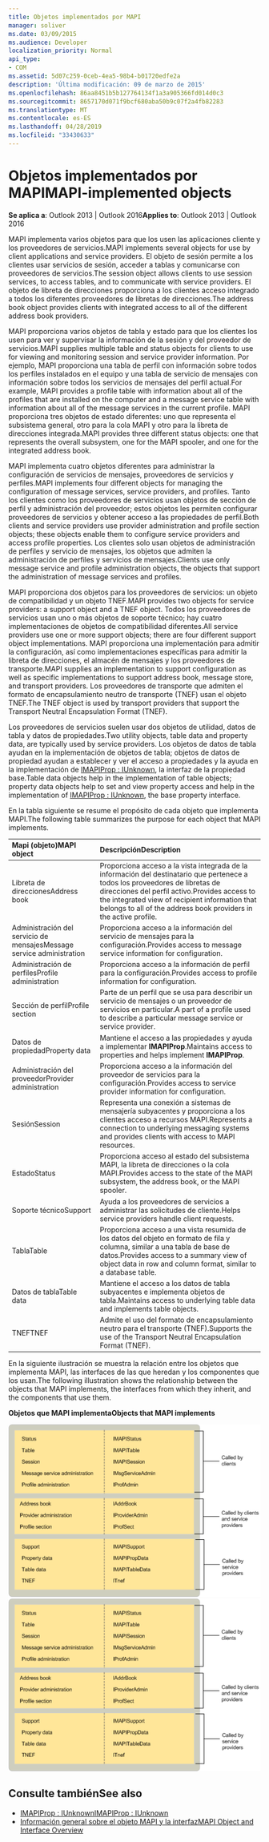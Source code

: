 ```yaml
---
title: Objetos implementados por MAPI
manager: soliver
ms.date: 03/09/2015
ms.audience: Developer
localization_priority: Normal
api_type:
- COM
ms.assetid: 5d07c259-0ceb-4ea5-98b4-b01720edfe2a
description: 'Última modificación: 09 de marzo de 2015'
ms.openlocfilehash: 86aa8451b5b127764134f1a3a905366fd014d0c3
ms.sourcegitcommit: 8657170d071f9bcf680aba50b9c07f2a4fb82283
ms.translationtype: MT
ms.contentlocale: es-ES
ms.lasthandoff: 04/28/2019
ms.locfileid: "33430633"
---
```

# <a name="mapi-implemented-objects"></a><span data-ttu-id="037c0-103">Objetos implementados por MAPI</span><span class="sxs-lookup"><span data-stu-id="037c0-103">MAPI-implemented objects</span></span>
  
<span data-ttu-id="037c0-104">**Se aplica a**: Outlook 2013 | Outlook 2016</span><span class="sxs-lookup"><span data-stu-id="037c0-104">**Applies to**: Outlook 2013 | Outlook 2016</span></span> 
  
<span data-ttu-id="037c0-105">MAPI implementa varios objetos para que los usen las aplicaciones cliente y los proveedores de servicios.</span><span class="sxs-lookup"><span data-stu-id="037c0-105">MAPI implements several objects for use by client applications and service providers.</span></span> <span data-ttu-id="037c0-106">El objeto de sesión permite a los clientes usar servicios de sesión, acceder a tablas y comunicarse con proveedores de servicios.</span><span class="sxs-lookup"><span data-stu-id="037c0-106">The session object allows clients to use session services, to access tables, and to communicate with service providers.</span></span> <span data-ttu-id="037c0-107">El objeto de libreta de direcciones proporciona a los clientes acceso integrado a todos los diferentes proveedores de libretas de direcciones.</span><span class="sxs-lookup"><span data-stu-id="037c0-107">The address book object provides clients with integrated access to all of the different address book providers.</span></span> 
  
<span data-ttu-id="037c0-108">MAPI proporciona varios objetos de tabla y estado para que los clientes los usen para ver y supervisar la información de la sesión y del proveedor de servicios.</span><span class="sxs-lookup"><span data-stu-id="037c0-108">MAPI supplies multiple table and status objects for clients to use for viewing and monitoring session and service provider information.</span></span> <span data-ttu-id="037c0-109">Por ejemplo, MAPI proporciona una tabla de perfil con información sobre todos los perfiles instalados en el equipo y una tabla de servicio de mensajes con información sobre todos los servicios de mensajes del perfil actual.</span><span class="sxs-lookup"><span data-stu-id="037c0-109">For example, MAPI provides a profile table with information about all of the profiles that are installed on the computer and a message service table with information about all of the message services in the current profile.</span></span> <span data-ttu-id="037c0-110">MAPI proporciona tres objetos de estado diferentes: uno que representa el subsistema general, otro para la cola MAPI y otro para la libreta de direcciones integrada.</span><span class="sxs-lookup"><span data-stu-id="037c0-110">MAPI provides three different status objects: one that represents the overall subsystem, one for the MAPI spooler, and one for the integrated address book.</span></span> 
  
<span data-ttu-id="037c0-111">MAPI implementa cuatro objetos diferentes para administrar la configuración de servicios de mensajes, proveedores de servicios y perfiles.</span><span class="sxs-lookup"><span data-stu-id="037c0-111">MAPI implements four different objects for managing the configuration of message services, service providers, and profiles.</span></span> <span data-ttu-id="037c0-112">Tanto los clientes como los proveedores de servicios usan objetos de sección de perfil y administración del proveedor; estos objetos les permiten configurar proveedores de servicios y obtener acceso a las propiedades de perfil.</span><span class="sxs-lookup"><span data-stu-id="037c0-112">Both clients and service providers use provider administration and profile section objects; these objects enable them to configure service providers and access profile properties.</span></span> <span data-ttu-id="037c0-113">Los clientes solo usan objetos de administración de perfiles y servicio de mensajes, los objetos que admiten la administración de perfiles y servicios de mensajes.</span><span class="sxs-lookup"><span data-stu-id="037c0-113">Clients use only message service and profile administration objects, the objects that support the administration of message services and profiles.</span></span> 
  
<span data-ttu-id="037c0-114">MAPI proporciona dos objetos para los proveedores de servicios: un objeto de compatibilidad y un objeto TNEF.</span><span class="sxs-lookup"><span data-stu-id="037c0-114">MAPI provides two objects for service providers: a support object and a TNEF object.</span></span> <span data-ttu-id="037c0-115">Todos los proveedores de servicios usan uno o más objetos de soporte técnico; hay cuatro implementaciones de objetos de compatibilidad diferentes.</span><span class="sxs-lookup"><span data-stu-id="037c0-115">All service providers use one or more support objects; there are four different support object implementations.</span></span> <span data-ttu-id="037c0-116">MAPI proporciona una implementación para admitir la configuración, así como implementaciones específicas para admitir la libreta de direcciones, el almacén de mensajes y los proveedores de transporte.</span><span class="sxs-lookup"><span data-stu-id="037c0-116">MAPI supplies an implementation to support configuration as well as specific implementations to support address book, message store, and transport providers.</span></span> <span data-ttu-id="037c0-117">Los proveedores de transporte que admiten el formato de encapsulamiento neutro de transporte (TNEF) usan el objeto TNEF.</span><span class="sxs-lookup"><span data-stu-id="037c0-117">The TNEF object is used by transport providers that support the Transport Neutral Encapsulation Format (TNEF).</span></span>
  
<span data-ttu-id="037c0-118">Los proveedores de servicios suelen usar dos objetos de utilidad, datos de tabla y datos de propiedades.</span><span class="sxs-lookup"><span data-stu-id="037c0-118">Two utility objects, table data and property data, are typically used by service providers.</span></span> <span data-ttu-id="037c0-119">Los objetos de datos de tabla ayudan en la implementación de objetos de tabla; objetos de datos de propiedad ayudan a establecer y ver el acceso a propiedades y la ayuda en la implementación de [IMAPIProp : IUnknown](imapipropiunknown.md), la interfaz de la propiedad base.</span><span class="sxs-lookup"><span data-stu-id="037c0-119">Table data objects help in the implementation of table objects; property data objects help to set and view property access and help in the implementation of [IMAPIProp : IUnknown](imapipropiunknown.md), the base property interface.</span></span> 
  
<span data-ttu-id="037c0-120">En la tabla siguiente se resume el propósito de cada objeto que implementa MAPI.</span><span class="sxs-lookup"><span data-stu-id="037c0-120">The following table summarizes the purpose for each object that MAPI implements.</span></span>
  
|<span data-ttu-id="037c0-121">**Mapi (objeto)**</span><span class="sxs-lookup"><span data-stu-id="037c0-121">**MAPI object**</span></span>|<span data-ttu-id="037c0-122">**Descripción**</span><span class="sxs-lookup"><span data-stu-id="037c0-122">**Description**</span></span>|
|:-----|:-----|
|<span data-ttu-id="037c0-123">Libreta de direcciones</span><span class="sxs-lookup"><span data-stu-id="037c0-123">Address book</span></span>  <br/> |<span data-ttu-id="037c0-124">Proporciona acceso a la vista integrada de la información del destinatario que pertenece a todos los proveedores de libretas de direcciones del perfil activo.</span><span class="sxs-lookup"><span data-stu-id="037c0-124">Provides access to the integrated view of recipient information that belongs to all of the address book providers in the active profile.</span></span>  <br/> |
|<span data-ttu-id="037c0-125">Administración del servicio de mensajes</span><span class="sxs-lookup"><span data-stu-id="037c0-125">Message service administration</span></span>  <br/> |<span data-ttu-id="037c0-126">Proporciona acceso a la información del servicio de mensajes para la configuración.</span><span class="sxs-lookup"><span data-stu-id="037c0-126">Provides access to message service information for configuration.</span></span>  <br/> |
|<span data-ttu-id="037c0-127">Administración de perfiles</span><span class="sxs-lookup"><span data-stu-id="037c0-127">Profile administration</span></span>  <br/> |<span data-ttu-id="037c0-128">Proporciona acceso a la información de perfil para la configuración.</span><span class="sxs-lookup"><span data-stu-id="037c0-128">Provides access to profile information for configuration.</span></span>  <br/> |
|<span data-ttu-id="037c0-129">Sección de perfil</span><span class="sxs-lookup"><span data-stu-id="037c0-129">Profile section</span></span>  <br/> |<span data-ttu-id="037c0-130">Parte de un perfil que se usa para describir un servicio de mensajes o un proveedor de servicios en particular.</span><span class="sxs-lookup"><span data-stu-id="037c0-130">A part of a profile used to describe a particular message service or service provider.</span></span>  <br/> |
|<span data-ttu-id="037c0-131">Datos de propiedad</span><span class="sxs-lookup"><span data-stu-id="037c0-131">Property data</span></span>  <br/> |<span data-ttu-id="037c0-132">Mantiene el acceso a las propiedades y ayuda a implementar **IMAPIProp**.</span><span class="sxs-lookup"><span data-stu-id="037c0-132">Maintains access to properties and helps implement **IMAPIProp**.</span></span>  <br/> |
|<span data-ttu-id="037c0-133">Administración del proveedor</span><span class="sxs-lookup"><span data-stu-id="037c0-133">Provider administration</span></span>  <br/> |<span data-ttu-id="037c0-134">Proporciona acceso a la información del proveedor de servicios para la configuración.</span><span class="sxs-lookup"><span data-stu-id="037c0-134">Provides access to service provider information for configuration.</span></span>  <br/> |
|<span data-ttu-id="037c0-135">Sesión</span><span class="sxs-lookup"><span data-stu-id="037c0-135">Session</span></span>  <br/> |<span data-ttu-id="037c0-136">Representa una conexión a sistemas de mensajería subyacentes y proporciona a los clientes acceso a recursos MAPI.</span><span class="sxs-lookup"><span data-stu-id="037c0-136">Represents a connection to underlying messaging systems and provides clients with access to MAPI resources.</span></span>  <br/> |
|<span data-ttu-id="037c0-137">Estado</span><span class="sxs-lookup"><span data-stu-id="037c0-137">Status</span></span>  <br/> |<span data-ttu-id="037c0-138">Proporciona acceso al estado del subsistema MAPI, la libreta de direcciones o la cola MAPI.</span><span class="sxs-lookup"><span data-stu-id="037c0-138">Provides access to the state of the MAPI subsystem, the address book, or the MAPI spooler.</span></span>  <br/> |
|<span data-ttu-id="037c0-139">Soporte técnico</span><span class="sxs-lookup"><span data-stu-id="037c0-139">Support</span></span>  <br/> |<span data-ttu-id="037c0-140">Ayuda a los proveedores de servicios a administrar las solicitudes de cliente.</span><span class="sxs-lookup"><span data-stu-id="037c0-140">Helps service providers handle client requests.</span></span>  <br/> |
|<span data-ttu-id="037c0-141">Tabla</span><span class="sxs-lookup"><span data-stu-id="037c0-141">Table</span></span>  <br/> |<span data-ttu-id="037c0-142">Proporciona acceso a una vista resumida de los datos del objeto en formato de fila y columna, similar a una tabla de base de datos.</span><span class="sxs-lookup"><span data-stu-id="037c0-142">Provides access to a summary view of object data in row and column format, similar to a database table.</span></span>  <br/> |
|<span data-ttu-id="037c0-143">Datos de tabla</span><span class="sxs-lookup"><span data-stu-id="037c0-143">Table data</span></span>  <br/> |<span data-ttu-id="037c0-144">Mantiene el acceso a los datos de tabla subyacentes e implementa objetos de tabla.</span><span class="sxs-lookup"><span data-stu-id="037c0-144">Maintains access to underlying table data and implements table objects.</span></span>  <br/> |
|<span data-ttu-id="037c0-145">TNEF</span><span class="sxs-lookup"><span data-stu-id="037c0-145">TNEF</span></span>  <br/> |<span data-ttu-id="037c0-146">Admite el uso del formato de encapsulamiento neutro para el transporte (TNEF).</span><span class="sxs-lookup"><span data-stu-id="037c0-146">Supports the use of the Transport Neutral Encapsulation Format (TNEF).</span></span>  <br/> |
   
<span data-ttu-id="037c0-147">En la siguiente ilustración se muestra la relación entre los objetos que implementa MAPI, las interfaces de las que heredan y los componentes que los usan.</span><span class="sxs-lookup"><span data-stu-id="037c0-147">The following illustration shows the relationship between the objects that MAPI implements, the interfaces from which they inherit, and the components that use them.</span></span> 
  
<span data-ttu-id="037c0-148">**Objetos que MAPI implementa**</span><span class="sxs-lookup"><span data-stu-id="037c0-148">**Objects that MAPI implements**</span></span>
  
<span data-ttu-id="037c0-149">![Objetos que MAPI implementa](media/amapi_68.gif "objetos que MAPI implementa")</span><span class="sxs-lookup"><span data-stu-id="037c0-149">![Objects that MAPI implements](media/amapi_68.gif "Objects that MAPI implements")</span></span>
  
## <a name="see-also"></a><span data-ttu-id="037c0-150">Consulte también</span><span class="sxs-lookup"><span data-stu-id="037c0-150">See also</span></span>

- [<span data-ttu-id="037c0-151">IMAPIProp : IUnknown</span><span class="sxs-lookup"><span data-stu-id="037c0-151">IMAPIProp : IUnknown</span></span>](imapipropiunknown.md)
- [<span data-ttu-id="037c0-152">Información general sobre el objeto MAPI y la interfaz</span><span class="sxs-lookup"><span data-stu-id="037c0-152">MAPI Object and Interface Overview</span></span>](mapi-object-and-interface-overview.md)

